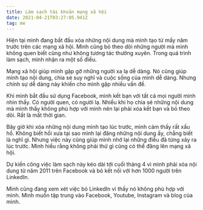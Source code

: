 ```yaml
---
title: Làm sạch tài khoản mạng xã hội
date: 2021-04-21T03:27:05.941Z
tag: me
---
```

Hiện tại mình đang bắt đầu xóa những nội dung mà mình tạo từ mấy năm trước trên các mạng xã hội. Mình cũng bỏ theo dõi những người mà mình không quen biết cũng như không tương tác thường xuyên. Trong quá trình làm sạch, mình nhận ra một số điều.

Mạng xã hội giúp mình gặp gỡ những người xa lạ dễ dàng. Nó cũng giúp mình tạo nội dung, chia sẻ suy nghĩ và cuộc sống của mình dễ dàng. Nhưng chính sự dễ dàng này khiến cho mình gặp nhiều vấn đề.

Khi mình bắt đầu sử dụng Facebook, mình kết bạn với tất cả mọi người mình nhìn thấy. Có người quen, có người lạ. Nhiều khi họ chia sẻ những nội dung mà mình thấy không phù hợp với mình nên lại phải xóa kết bạn và bỏ theo dõi. Rất là mất thời gian.

Bây giờ khi xóa những nội dung mình tạo lúc trước, mình cảm thấy rất xấu hổ. Không biết hồi xưa tại sao mình lại đăng những nội dung ấy, chẳng biết là nghĩ gì. Nhưng việc này cũng giúp mình nhớ lại những điều đã từng xảy ra lúc trước. Mình hiểu rằng không phải thứ gì cũng có thể đăng lên mạng xã hội. 

Dự kiến công việc làm sạch này kéo dài tới cuối tháng 4 vì mình phải xóa nội dung từ năm 2011 trên Facebook và bỏ kết nối với hơn 1000 người trên LinkedIn. 

Mình cũng đang xem xét việc bỏ LinkedIn vì thấy nó không phù hợp với mình. Mình muốn tập trung vào Facebook, Youtube, Instagram và blog của mình.